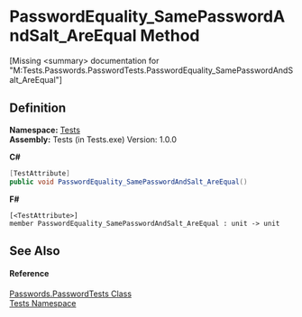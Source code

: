 # PasswordEquality_SamePasswordAndSalt_AreEqual Method


\[Missing &lt;summary&gt; documentation for "M:Tests.Passwords.PasswordTests.PasswordEquality_SamePasswordAndSalt_AreEqual"\]



## Definition
**Namespace:** <a href="N_Tests.md">Tests</a>  
**Assembly:** Tests (in Tests.exe) Version: 1.0.0

**C#**
``` C#
[TestAttribute]
public void PasswordEquality_SamePasswordAndSalt_AreEqual()
```
**F#**
``` F#
[<TestAttribute>]
member PasswordEquality_SamePasswordAndSalt_AreEqual : unit -> unit 
```



## See Also


#### Reference
<a href="T_Tests_Passwords_PasswordTests.md">Passwords.PasswordTests Class</a>  
<a href="N_Tests.md">Tests Namespace</a>  
